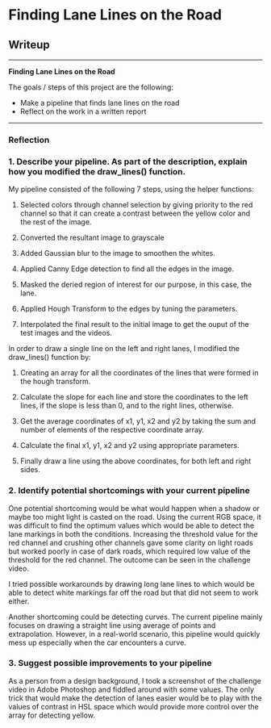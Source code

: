 # **Finding Lane Lines on the Road** 

## Writeup

---

**Finding Lane Lines on the Road**

The goals / steps of this project are the following:
* Make a pipeline that finds lane lines on the road
* Reflect on the work in a written report

---

### Reflection

### 1. Describe your pipeline. As part of the description, explain how you modified the draw_lines() function.

My pipeline consisted of the following 7 steps, using the helper functions:

1. Selected colors through channel selection by giving priority to the red channel so that it can create a contrast between the yellow color and the rest of the image.

2. Converted the resultant image to grayscale

3. Added Gaussian blur to the image to smoothen the whites.

4. Applied Canny Edge detection to find all the edges in the image.

5. Masked the deried region of interest for our purpose, in this case, the lane.

6. Applied Hough Transform to the edges by tuning the parameters.

7. Interpolated the final result to the initial image to get the ouput of the test images and the videos.


In order to draw a single line on the left and right lanes, I modified the draw_lines() function by:

1. Creating an array for all the coordinates of the lines that were formed in the hough transform. 

2. Calculate the slope for each line and store the coordinates to the left lines, if the slope is less than 0, and to the right lines, otherwise.

3. Get the average coordinates of x1, y1, x2 and y2 by taking the sum and number of elements of the respective coordinate array.

4. Calculate the final x1, y1, x2 and y2 using appropriate parameters.

5. Finally draw a line using the above coordinates, for both left and right sides.


### 2. Identify potential shortcomings with your current pipeline


One potential shortcoming would be what would happen when a shadow or maybe too might light is casted on the road. Using the current RGB space, it was difficult to find the optimum values which would be able to detect the lane markings in both the conditions. Increasing the threshold value for the red channel and crushing other channels gave some clarity on light roads but worked poorly in case of dark roads, which required low value of the threshold for the red channel. The outcome can be seen in the challenge video.

I tried possible workarounds by drawing long lane lines to which would be able to detect white markings far off the road but that did not seem to work either.

Another shortcoming could be detecting curves. The current pipeline mainly focuses on drawing a straight line using average of points and extrapolation. However, in a real-world scenario, this pipeline would quickly mess up especially when the car encounters a curve.


### 3. Suggest possible improvements to your pipeline

As a person from a design background, I took a screenshot of the challenge video in Adobe Photoshop and fiddled around with some values. The only trick that would make the detection of lanes easier would be to play with the values of contrast in HSL space which would provide more control over the array for detecting yellow.
